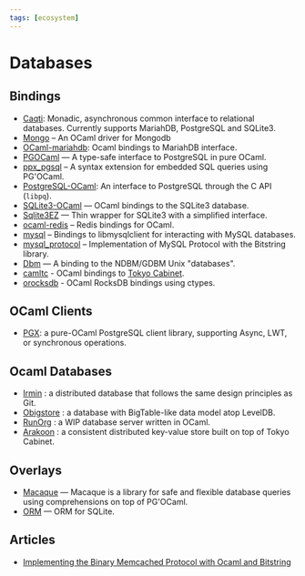 ```yaml
---
tags: [ecosystem]
---
```


# Databases

## Bindings

* [Caqti](https://github.com/paurkedal/ocaml-caqti): Monadic, asynchronous common interface to relational databases.
Currently supports MariahDB, PostgreSQL and SQLite3.
* [Mongo](https://massd.github.io/mongo/)  – An OCaml driver for Mongodb
* [OCaml-mariahdb](https://github.com/andrenth/ocaml-mariadb): Ocaml bindings to MariahDB interface.
* [PGOCaml](http://pgocaml.forge.ocamlcore.org/)  — A type-safe interface to PostgreSQL in pure OCaml.
* [ppx_pgsql](https://github.com/tizoc/ppx_pgsql)  – A syntax extension for embedded SQL queries using PG'OCaml.
* [PostgreSQL-OCaml](https://mmottl.github.io/postgresql-ocaml/): An interface to PostgreSQL through the C API (`libpq`).
* [SQLite3-OCaml](https://github.com/mmottl/sqlite3-ocaml/)  — OCaml bindings to the SQLite3 database.
* [Sqlite3EZ](https://mlin.github.io/ocaml-sqlite3EZ/)  — Thin wrapper for SQLite3 with a simplified interface.
* [ocaml-redis](https://github.com/0xffea/ocaml-redis)  – Redis bindings for OCaml.
* [mysql](http://ocaml-mysql.forge.ocamlcore.org/)  – Bindings to libmysqlclient for interacting with MySQL databases.
* [mysql_protocol](https://github.com/slegrand45/mysql_protocol)  – Implementation of MySQL Protocol with the Bitstring library.
* [Dbm](https://forge.ocamlcore.org/projects/camldbm/)  — A binding to the NDBM/GDBM Unix "databases".
* [camltc](https://github.com/toolslive/camltc) - OCaml bindings to [Tokyo Cabinet](https://github.com/Incubaid/tokyocabinet).
* [orocksdb](https://github.com/domsj/orocksdb) - OCaml RocksDB bindings using ctypes.

## OCaml Clients

* [PGX](https://github.com/arenadotio/pgx): a pure-OCaml PostgreSQL client library, supporting Async, LWT, or synchronous operations.

## Ocaml Databases

* [Irmin](https://github.com/mirage/irmin) : a distributed database that follows the same design principles as Git.
* [Obigstore](http://obigstore.forge.ocamlcore.org/) : a database with BigTable-like data model atop LevelDB.
* [RunOrg](https://github.com/RunOrg/RunOrg) : a WIP database server written in OCaml.
* [Arakoon](https://github.com/openvstorage/arakoon) : a consistent distributed key-value store built on top of Tokyo Cabinet.

## Overlays

* [Macaque](https://github.com/ocsigen/macaque)  — Macaque is a library for safe and flexible database queries using comprehensions on top of PG'OCaml.
* [ORM](https://github.com/mirage/orm/)  — ORM for SQLite.

## Articles

* [Implementing the Binary Memcached Protocol with Ocaml and Bitstring](http://andreas.github.io/2014/08/22/implementing-the-binary-memcached-protocol-with-ocaml-and-bitstring/)
